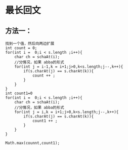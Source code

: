 # 最长回文

## 方法一：
    找到一个值，然后向两边扩展
    int count = 0;
    for(int i =  0;i < s.length ;i++){
        char ch = schaAt(i);
        //分情况，如果 abba的形式
        for(int j = i-1,k = i+1;j>0,k<s.length;j--,k++){
            if(s.charAt(j) == s.charAt(k)){
                count ++ ;
            }
        }
    }
    int count1=0
    for(int i =  0;i < s.length ;i++){
        char ch = schaAt(i);
        //分情况，如果 abba的形式
        for(int j = i,k = i+1;j>0,k<s.length;j--,k++){
            if(s.charAt(j) == s.charAt(k)){
                count1 ++ ;
            }
        }
    }

    Math.max(counnt,count1);
    